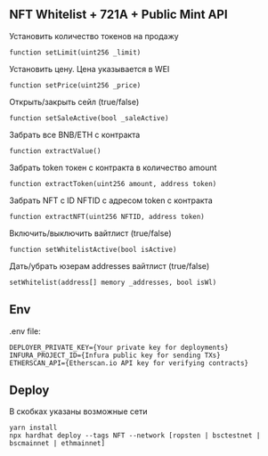 ## NFT Whitelist + 721A + Public Mint API

Установить количество токенов на продажу

```
function setLimit(uint256 _limit)
```

Установить цену. Цена указывается в WEI

```
function setPrice(uint256 _price)
```

Открыть/закрыть сейл (true/false)

```
function setSaleActive(bool _saleActive)
```

Забрать все BNB/ETH с контракта

```
function extractValue()
```

Забрать token токен с контракта в количество amount

```
function extractToken(uint256 amount, address token)
```

Забрать NFT с ID NFTID с адресом token с контракта

```
function extractNFT(uint256 NFTID, address token)
```

Включить/выключить вайтлист (true/false)

```
function setWhitelistActive(bool isActive)
```

Дать/убрать юзерам addresses вайтлист (true/false)

```
setWhitelist(address[] memory _addresses, bool isWl)
```

## Env

.env file:

```
DEPLOYER_PRIVATE_KEY={Your private key for deployments}
INFURA_PROJECT_ID={Infura public key for sending TXs}
ETHERSCAN_API={Etherscan.io API key for verifying contracts}
```

## Deploy

В скобках указаны возможные сети

```
yarn install
npx hardhat deploy --tags NFT --network [ropsten | bsctestnet | bscmainnet | ethmainnet]
```
